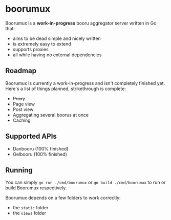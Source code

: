 # boorumux

Boorumux is a **work-in-progress** booru aggregator server written in Go that:

- aims to be dead simple and nicely written
- is extremely easy to extend
- supports proxies
- all while having no external dependencies

## Roadmap

Boorumux is currently a work-in-progress and isn't completely finished yet.
Here's a list of things planned, strikethrough is complete:

- ~~Proxy~~
- Page view
- Post view
- Aggregating several boorus at once
- Caching

## Supported APIs

- Danbooru (100% finished)
- Gelbooru (100% finished)

## Running

You can simply `go run ./cmd/boorumux` or `go build ./cmd/boorumux` to run or
build Boorumux respectively.

Boorumux depends on a few folders to work correctly:

- the `static` folder
- the `views` folder
